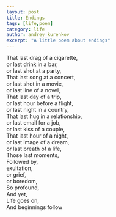 ```yaml
---
layout: post
title: Endings
tags: [life,poem]
category: life
author: andrey_kurenkov
excerpt: "A little poem about endings"
---
```

That last drag of a cigarette,  
or last drink in a bar,   
or last shot at a party,  
That last song at a concert,  
or last shot in a movie,  
or last line of a novel,  
That last day of a trip,  
or last hour before a flight,  
or last night in a country,  
That last hug in a relationship,  
or last email for a job,  
or last kiss of a couple,  
That last hour of a night,  
or last image of a dream,  
or last breath of a life,  
Those last moments,  
Followed by,  
exultation,  
or grief,  
or boredom,  
So profound,  
And yet,  
Life goes on,  
And beginnings follow
